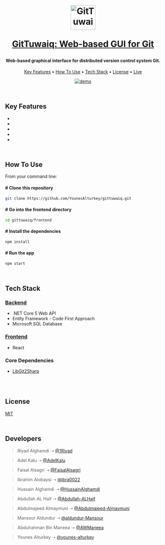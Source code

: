 <h1 align="center">
<a href="https://gittuwaiq.netlify.app/"><img src="./frontend/src/assets/img/logo.png" alt="GitTuwaiq Logo" width="80"/></a>
</br>

<a href="https://gittuwaiq.netlify.app/">GitTuwaiq: Web-based GUI for Git</a>

</h1>
<h4 align="center">Web-based graphical interface for distributed version control system Git.</h4>

<p align="center">
  <a href="#key-features">Key Features</a> •
  <a href="#how-to-use">How To Use</a> •
  <a href="#tech-stack">Tech Stack</a> •
  <a href="#license">License</a> •
  <a href="https://gittuwaiq.netlify.app/">Live</a>
</p>

<p align="center">
  <a href="https://gittuwaiq.netlify.app/"><img src="https://raw.githubusercontent.com/YounesAlturkey/gittuwaiq/main/files/demo.png" alt="demo"/></a>
</p>

<br/>

<div id="key-features">

## Key Features

-
-
-
-
-

</div>
<br/>

<div id="how-to-use">

## How To Use

From your command line:

#### # Clone this repository

```bash
git clone https://github.com/YounesAlturkey/gittuwaiq.git
```

#### # Go into the frontend directory

```bash
cd gittuwaiq/frontend
```

#### # Install the dependencies

```bash
npm install
```

#### # Run the app

```bash
npm start
```

</div>

<br/>

<div id="tech-stack">

## Tech Stack

### <a href="">Backend</a>

- .NET Core 5 Web API
- Entity Framework - Code First Approach
- Microsoft SQL Database

### <a href="https://gittuwaiq.netlify.app/">Frontend</a>

- React

### Core Dependencies

- [LibGit2Sharp](https://github.com/libgit2/libgit2sharp)

</div>

<br/>

<div id="license">

<br/>

## License

[MIT](https://github.com/YounesAlturkey/gittuwaiq/blob/main/files/LICENSE.md)

</div>

<br/>

## Developers

> Riyad Alghamdi ➝ [@1Riyad](https://github.com/1Riyad)

> Adel Kalu ➝ [@AdelKalu](https://github.com/AdelKalu)

> Faisal Alsagri ➝ [@FaisalAlsagri](https://github.com/FaisalAlsagri)

> Ibrahim Alobaysi ➝ [@ibra0022](https://github.com/ibra0022)

> Hussain Alghamdi ➝ [@HussainAlghamdi](https://github.com/HussainAlghamdi)

> Abdullah AL Haif ➝ [@Abdullah-ALHaif](https://github.com/Abdullah-ALHaif)

> Abdulmajeed Almaymuni ➝ [@Abdulmajeed-Almaymuni](https://github.com/Abdulmajeed-Almaymuni)

> Mansour Aldundur ➝ [@aldundur-Mansour](https://github.com/aldundur-Mansour)

> Abdulrahman Bin Maneea ➝ [@AWManeea](https://github.com/AWManeea)

> Younes Alturkey ➝ [@younes-alturkey](https://github.com/younes-alturkey)

</div>
